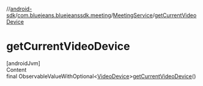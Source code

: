 //[android-sdk](../../../index.md)/[com.bluejeans.bluejeanssdk.meeting](../index.md)/[MeetingService](index.md)/[getCurrentVideoDevice](get-current-video-device.md)



# getCurrentVideoDevice  
[androidJvm]  
Content  
final ObservableValueWithOptional<[VideoDevice](../../com.bluejeans.bluejeanssdk.selfvideo/-video-device/index.md)>[getCurrentVideoDevice](get-current-video-device.md)()  
  



